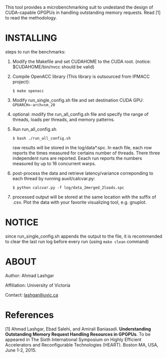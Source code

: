 This tool provides a microbenchmarking suit to undestand the design of CUDA-capable GPGPUs in handling outstanding memory requests. Read [1] to read the methodology.

# INSTALLING 

steps to run the benchmarks:

1) Modify the Makefile and set CUDAHOME to the CUDA root. (notice: $CUDAHOME/bin/nvcc should be valid)

2) Compile OpenACC library (This library is outsourced from IPMACC project):

   `$ make openacc`

3) Modify run_single_config.sh file and set destination CUDA GPU: `GPUARCH=-arch=sm_20`

4) optional: modify the run_all_config.sh file and specify the range of threads, loads per threads, and memory patterns.

5) Run run_all_config.sh

    `$ bash ./run_all_config.sh`

   raw results will be stored in the log/data*.spc. In each file, each row reports the times measured for certains number of threads. There three independent runs are reported. Eeach run reports the numbers measured by up to 16 concurrent warps.

7) post-process the data and retrieve latency/variance correponding to each thread by running auxil/calcvar.py:

    `$ python calcvar.py -f log/data_2merged_2loads.spc`

8) processed output will be stored at the same location with the suffix of .csv. Plot the data with your favorite visualizing tool, e.g. gnuplot.

# NOTICE 

since run_single_config.sh appends the output to the file, it is recommended to clear the last run log before every run (using `make clean` command)

# ABOUT 

Author: Ahmad Lashgar

Affiliation: University of Victoria

Contact: lashgar@uvic.ca

# References 

[1] Ahmad Lashgar, Ebad Salehi, and Amirali Baniasadi. **Understanding Outstanding Memory Request Handling Resources in GPGPUs**. To be appeared in The Sixth International Symposium on Highly Efficient Accelerators and Reconfigurable Technologies (HEART). Boston MA, USA, June 1-2, 2015.
